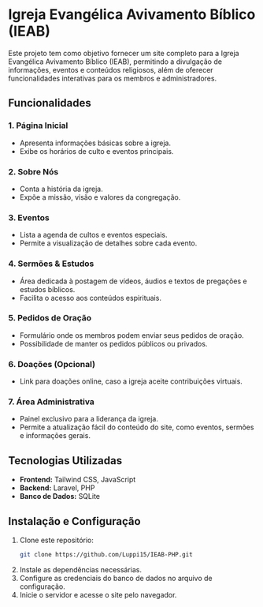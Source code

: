 # Igreja Evangélica Avivamento Bíblico (IEAB)

Este projeto tem como objetivo fornecer um site completo para a Igreja Evangélica Avivamento Bíblico (IEAB), permitindo a divulgação de informações, eventos e conteúdos religiosos, além de oferecer funcionalidades interativas para os membros e administradores.

## Funcionalidades

### 1. Página Inicial
- Apresenta informações básicas sobre a igreja.
- Exibe os horários de culto e eventos principais.

### 2. Sobre Nós
- Conta a história da igreja.
- Expõe a missão, visão e valores da congregação.

### 3. Eventos
- Lista a agenda de cultos e eventos especiais.
- Permite a visualização de detalhes sobre cada evento.

### 4. Sermões & Estudos
- Área dedicada à postagem de vídeos, áudios e textos de pregações e estudos bíblicos.
- Facilita o acesso aos conteúdos espirituais.

### 5. Pedidos de Oração
- Formulário onde os membros podem enviar seus pedidos de oração.
- Possibilidade de manter os pedidos públicos ou privados.

### 6. Doações (Opcional)
- Link para doações online, caso a igreja aceite contribuições virtuais.

### 7. Área Administrativa
- Painel exclusivo para a liderança da igreja.
- Permite a atualização fácil do conteúdo do site, como eventos, sermões e informações gerais.

## Tecnologias Utilizadas
- **Frontend:** Tailwind CSS, JavaScript
- **Backend:** Laravel, PHP
- **Banco de Dados:** SQLite

## Instalação e Configuração
1. Clone este repositório:
   ```sh
   git clone https://github.com/Luppi15/IEAB-PHP.git
   ```
2. Instale as dependências necessárias.
3. Configure as credenciais do banco de dados no arquivo de configuração.
4. Inicie o servidor e acesse o site pelo navegador.